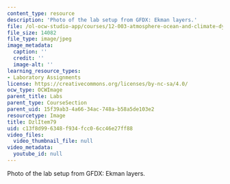 ```yaml
---
content_type: resource
description: 'Photo of the lab setup from GFDX: Ekman layers.'
file: /ol-ocw-studio-app/courses/12-003-atmosphere-ocean-and-climate-dynamics-fall-2008/c13f8d996348f934fcc06cc46e27ff88_DzlItem79.jpg
file_size: 14082
file_type: image/jpeg
image_metadata:
  caption: ''
  credit: ''
  image-alt: ''
learning_resource_types:
- Laboratory Assignments
license: https://creativecommons.org/licenses/by-nc-sa/4.0/
ocw_type: OCWImage
parent_title: Labs
parent_type: CourseSection
parent_uid: 15f39ab3-4a66-34ac-748a-b58a5de103e2
resourcetype: Image
title: DzlItem79
uid: c13f8d99-6348-f934-fcc0-6cc46e27ff88
video_files:
  video_thumbnail_file: null
video_metadata:
  youtube_id: null
---
```

Photo of the lab setup from GFDX: Ekman layers.